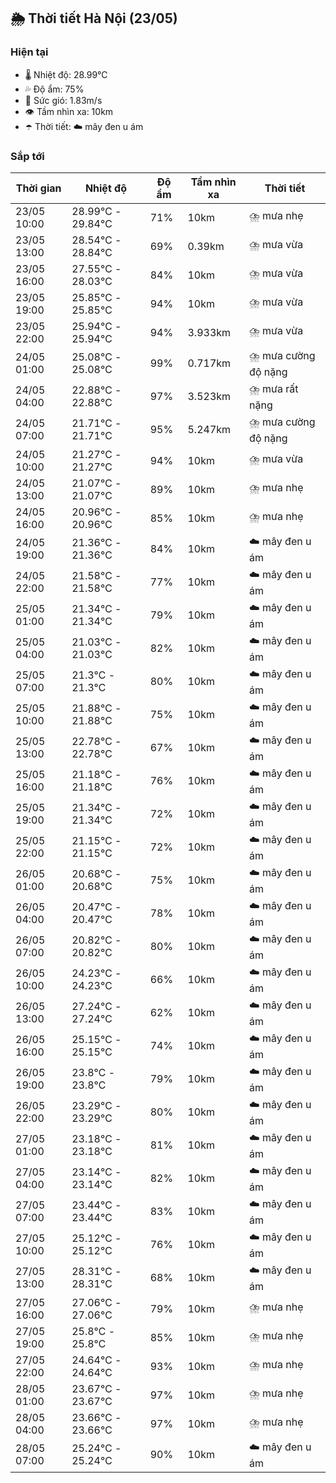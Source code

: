 ## 🌦️ Thời tiết Hà Nội (23/05)

### Hiện tại

- 🌡️ Nhiệt độ: 28.99℃
- 💦 Độ ẩm: 75%
- 💨 Sức gió: 1.83m/s
- 👁️ Tầm nhìn xa: 10km
- ☂️ Thời tiết: ☁️ mây đen u ám

### Sắp tới

| Thời gian | Nhiệt độ | Độ ẩm | Tầm nhìn xa | Thời tiết |
| --- | --- | --- | --- | --- |
| 23/05 10:00 | 28.99℃ - 29.84℃ | 71% | 10km | ⛈️ mưa nhẹ |
| 23/05 13:00 | 28.54℃ - 28.84℃ | 69% | 0.39km | ⛈️ mưa vừa |
| 23/05 16:00 | 27.55℃ - 28.03℃ | 84% | 10km | ⛈️ mưa vừa |
| 23/05 19:00 | 25.85℃ - 25.85℃ | 94% | 10km | ⛈️ mưa vừa |
| 23/05 22:00 | 25.94℃ - 25.94℃ | 94% | 3.933km | ⛈️ mưa vừa |
| 24/05 01:00 | 25.08℃ - 25.08℃ | 99% | 0.717km | ⛈️ mưa cường độ nặng |
| 24/05 04:00 | 22.88℃ - 22.88℃ | 97% | 3.523km | ⛈️ mưa rất nặng |
| 24/05 07:00 | 21.71℃ - 21.71℃ | 95% | 5.247km | ⛈️ mưa cường độ nặng |
| 24/05 10:00 | 21.27℃ - 21.27℃ | 94% | 10km | ⛈️ mưa vừa |
| 24/05 13:00 | 21.07℃ - 21.07℃ | 89% | 10km | ⛈️ mưa nhẹ |
| 24/05 16:00 | 20.96℃ - 20.96℃ | 85% | 10km | ⛈️ mưa nhẹ |
| 24/05 19:00 | 21.36℃ - 21.36℃ | 84% | 10km | ☁️ mây đen u ám |
| 24/05 22:00 | 21.58℃ - 21.58℃ | 77% | 10km | ☁️ mây đen u ám |
| 25/05 01:00 | 21.34℃ - 21.34℃ | 79% | 10km | ☁️ mây đen u ám |
| 25/05 04:00 | 21.03℃ - 21.03℃ | 82% | 10km | ☁️ mây đen u ám |
| 25/05 07:00 | 21.3℃ - 21.3℃ | 80% | 10km | ☁️ mây đen u ám |
| 25/05 10:00 | 21.88℃ - 21.88℃ | 75% | 10km | ☁️ mây đen u ám |
| 25/05 13:00 | 22.78℃ - 22.78℃ | 67% | 10km | ☁️ mây đen u ám |
| 25/05 16:00 | 21.18℃ - 21.18℃ | 76% | 10km | ☁️ mây đen u ám |
| 25/05 19:00 | 21.34℃ - 21.34℃ | 72% | 10km | ☁️ mây đen u ám |
| 25/05 22:00 | 21.15℃ - 21.15℃ | 72% | 10km | ☁️ mây đen u ám |
| 26/05 01:00 | 20.68℃ - 20.68℃ | 75% | 10km | ☁️ mây đen u ám |
| 26/05 04:00 | 20.47℃ - 20.47℃ | 78% | 10km | ☁️ mây đen u ám |
| 26/05 07:00 | 20.82℃ - 20.82℃ | 80% | 10km | ☁️ mây đen u ám |
| 26/05 10:00 | 24.23℃ - 24.23℃ | 66% | 10km | ☁️ mây đen u ám |
| 26/05 13:00 | 27.24℃ - 27.24℃ | 62% | 10km | ☁️ mây đen u ám |
| 26/05 16:00 | 25.15℃ - 25.15℃ | 74% | 10km | ☁️ mây đen u ám |
| 26/05 19:00 | 23.8℃ - 23.8℃ | 79% | 10km | ☁️ mây đen u ám |
| 26/05 22:00 | 23.29℃ - 23.29℃ | 80% | 10km | ☁️ mây đen u ám |
| 27/05 01:00 | 23.18℃ - 23.18℃ | 81% | 10km | ☁️ mây đen u ám |
| 27/05 04:00 | 23.14℃ - 23.14℃ | 82% | 10km | ☁️ mây đen u ám |
| 27/05 07:00 | 23.44℃ - 23.44℃ | 83% | 10km | ☁️ mây đen u ám |
| 27/05 10:00 | 25.12℃ - 25.12℃ | 76% | 10km | ☁️ mây đen u ám |
| 27/05 13:00 | 28.31℃ - 28.31℃ | 68% | 10km | ☁️ mây đen u ám |
| 27/05 16:00 | 27.06℃ - 27.06℃ | 79% | 10km | ⛈️ mưa nhẹ |
| 27/05 19:00 | 25.8℃ - 25.8℃ | 85% | 10km | ⛈️ mưa nhẹ |
| 27/05 22:00 | 24.64℃ - 24.64℃ | 93% | 10km | ⛈️ mưa nhẹ |
| 28/05 01:00 | 23.67℃ - 23.67℃ | 97% | 10km | ⛈️ mưa nhẹ |
| 28/05 04:00 | 23.66℃ - 23.66℃ | 97% | 10km | ⛈️ mưa nhẹ |
| 28/05 07:00 | 25.24℃ - 25.24℃ | 90% | 10km | ☁️ mây đen u ám |
